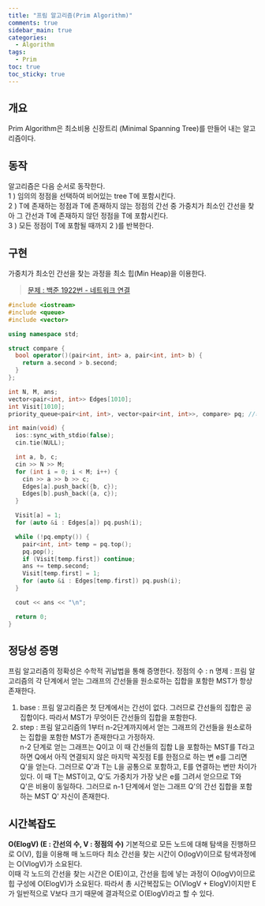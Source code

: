 ```yaml
---
title: "프림 알고리즘(Prim Algorithm)"
comments: true
sidebar_main: true
categories:
  - Algorithm
tags:
  - Prim
toc: true
toc_sticky: true
---
```


## 개요

Prim Algorithm은 최소비용 신장트리 (Minimal Spanning Tree)를 만들어 내는 알고리즘이다.

## 동작

알고리즘은 다음 순서로 동작한다. <br/>
1 ) 임의의 정점을 선택하여 비어있는 tree T에 포함시킨다. <br/>
2 ) T에 존재하는 정점과 T에 존재하지 않는 정점의 간선 중 가중치가 최소인 간선을 찾아 그 간선과 T에 존재하지 않던 정점을 T에 포함시킨다. <br/>
3 ) 모든 정점이 T에 포함될 때까지 2 )를 반복한다. <br/>

## 구현

가중치가 최소인 간선을 찾는 과정을 최소 힙(Min Heap)을 이용한다.

> [문제 : 백준 1922번 - 네트워크 연결](https://www.acmicpc.net/problem/1922)

```c++
#include <iostream>
#include <queue>
#include <vector>

using namespace std;

struct compare {
  bool operator()(pair<int, int> a, pair<int, int> b) {
    return a.second > b.second;
  }
};

int N, M, ans;
vector<pair<int, int>> Edges[1010];
int Visit[1010];
priority_queue<pair<int, int>, vector<pair<int, int>>, compare> pq; //최소 힙을 priority queue로 구현

int main(void) {
  ios::sync_with_stdio(false);
  cin.tie(NULL);

  int a, b, c;
  cin >> N >> M;
  for (int i = 0; i < M; i++) {
    cin >> a >> b >> c;
    Edges[a].push_back({b, c});
    Edges[b].push_back({a, c});
  }

  Visit[a] = 1;
  for (auto &i : Edges[a]) pq.push(i);

  while (!pq.empty()) {
    pair<int, int> temp = pq.top();
    pq.pop();
    if (Visit[temp.first]) continue;
    ans += temp.second;
    Visit[temp.first] = 1;
    for (auto &i : Edges[temp.first]) pq.push(i);
  }

  cout << ans << "\n";

  return 0;
}
```

## 정당성 증명

프림 알고리즘의 정확성은 수학적 귀납법을 통해 증명한다.
정점의 수 : n
명제 : 프림 알고리즘의 각 단계에서 얻는 그래프의 간선들을 원소로하는 집합을 포함한 MST가 항상 존재한다.

1. base : 프림 알고리즘은 첫 단계에서는 간선이 없다. 그러므로 간선들의 집합은 공집합이다. 따라서 MST가 무엇이든 간선들의 집합을 포함한다.
2. step : 프림 알고리즘의 1부터 n-2단계까지에서 얻는 그래프의 간선들을 원소로하는 집합을 포함한 MST가 존재한다고 가정하자. <br/>
   n-2 단계로 얻는 그래프는 Q이고 이 때 간선들의 집합 L을 포함하는 MST를 T라고 하면 Q에서 아직 연결되지 않은 마지막 꼭짓점 E를 한점으로 하는 변 e를 그리면 Q'을 얻는다. 그러므로 Q'과 T는 L을 공통으로 포함하고, E를 연결하는 변만 차이가 있다. 이 때 T는 MST이고, Q'도 가중치가 가장 낮은 e를 그려서 얻으므로 T와 Q'은 비용이 동일하다. 그러므로 n-1 단계에서 얻는 그래프 Q'의 간선 집합을 포함하는 MST Q' 자신이 존재한다.

## 시간복잡도

**O(ElogV) (E : 간선의 수, V : 정점의 수)**
기본적으로 모든 노드에 대해 탐색을 진행하므로 O(V), 힙을 이용해 매 노드마다 최소 간선을 찾는 시간이 O(logV)이므로 탐색과정에는 O(VlogV)가 소요된다. <br/>이때 각 노드의 간선을 찾는 시간은 O(E)이고, 간선을 힙에 넣는 과정이 O(logV)이므로 힙 구성에 O(ElogV)가 소요된다. 따라서 총 시간복잡도는 O(VlogV + ElogV)이지만 E가 일반적으로 V보다 크기 때문에 결과적으로 O(ElogV)라고 할 수 있다.
